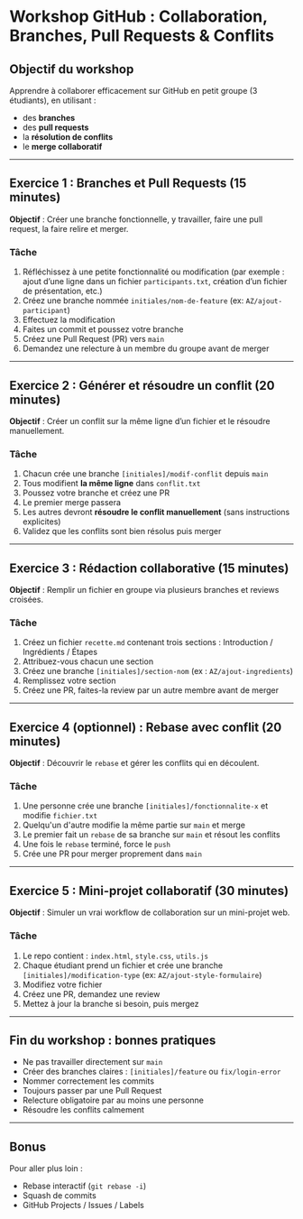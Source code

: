 
# Workshop GitHub : Collaboration, Branches, Pull Requests & Conflits

## Objectif du workshop

Apprendre à collaborer efficacement sur GitHub en petit groupe (3 étudiants), en utilisant :
- des **branches**
- des **pull requests**
- la **résolution de conflits**
- le **merge collaboratif**

---

## Exercice 1 : Branches et Pull Requests (15 minutes)

**Objectif** : Créer une branche fonctionnelle, y travailler, faire une pull request, la faire relire et merger.

### Tâche

1. Réfléchissez à une petite fonctionnalité ou modification (par exemple : ajout d’une ligne dans un fichier `participants.txt`, création d’un fichier de présentation, etc.)
2. Créez une branche nommée `initiales/nom-de-feature` (ex: `AZ/ajout-participant`)
3. Effectuez la modification
4. Faites un commit et poussez votre branche
5. Créez une Pull Request (PR) vers `main`
6. Demandez une relecture à un membre du groupe avant de merger

---

## Exercice 2 : Générer et résoudre un conflit (20 minutes)

**Objectif** : Créer un conflit sur la même ligne d’un fichier et le résoudre manuellement.

### Tâche

1. Chacun crée une branche `[initiales]/modif-conflit` depuis `main`
2. Tous modifient **la même ligne** dans `conflit.txt`
3. Poussez votre branche et créez une PR
4. Le premier merge passera
5. Les autres devront **résoudre le conflit manuellement** (sans instructions explicites)
6. Validez que les conflits sont bien résolus puis merger

---

## Exercice 3 : Rédaction collaborative (15 minutes)

**Objectif** : Remplir un fichier en groupe via plusieurs branches et reviews croisées.

### Tâche

1. Créez un fichier `recette.md` contenant trois sections : Introduction / Ingrédients / Étapes
2. Attribuez-vous chacun une section
3. Créez une branche `[initiales]/section-nom` (ex : `AZ/ajout-ingredients`)
4. Remplissez votre section
5. Créez une PR, faites-la review par un autre membre avant de merger

---

## Exercice 4 (optionnel) : Rebase avec conflit (20 minutes)

**Objectif** : Découvrir le `rebase` et gérer les conflits qui en découlent.

### Tâche

1. Une personne crée une branche `[initiales]/fonctionnalite-x` et modifie `fichier.txt`
2. Quelqu'un d'autre modifie la même partie sur `main` et merge
3. Le premier fait un `rebase` de sa branche sur `main` et résout les conflits
4. Une fois le `rebase` terminé, force le `push`
5. Crée une PR pour merger proprement dans `main`

---

## Exercice 5 : Mini-projet collaboratif (30 minutes)

**Objectif** : Simuler un vrai workflow de collaboration sur un mini-projet web.

### Tâche

1. Le repo contient : `index.html`, `style.css`, `utils.js`
2. Chaque étudiant prend un fichier et crée une branche `[initiales]/modification-type` (ex: `AZ/ajout-style-formulaire`)
3. Modifiez votre fichier
4. Créez une PR, demandez une review
5. Mettez à jour la branche si besoin, puis mergez

---

## Fin du workshop : bonnes pratiques

- Ne pas travailler directement sur `main`
- Créer des branches claires : `[initiales]/feature` ou `fix/login-error`
- Nommer correctement les commits
- Toujours passer par une Pull Request
- Relecture obligatoire par au moins une personne
- Résoudre les conflits calmement

---

## Bonus

Pour aller plus loin :
- Rebase interactif (`git rebase -i`)
- Squash de commits
- GitHub Projects / Issues / Labels
